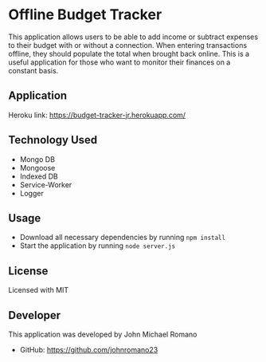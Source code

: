 # Offline Budget Tracker
This application allows users to be able to add income or subtract expenses to their budget with or without a connection. When entering transactions offline, they should populate the total when brought back online. This is a useful application for those who want to monitor their finances on a constant basis. 

## Application
Heroku link: https://budget-tracker-jr.herokuapp.com/

## Technology Used 
* Mongo DB
* Mongoose
* Indexed DB
* Service-Worker
* Logger

## Usage
* Download all necessary dependencies by running `npm install`
* Start the application by running `node server.js`

## License
Licensed with MIT

## Developer
This application was developed by John Michael Romano
* GitHub: https://github.com/johnromano23
